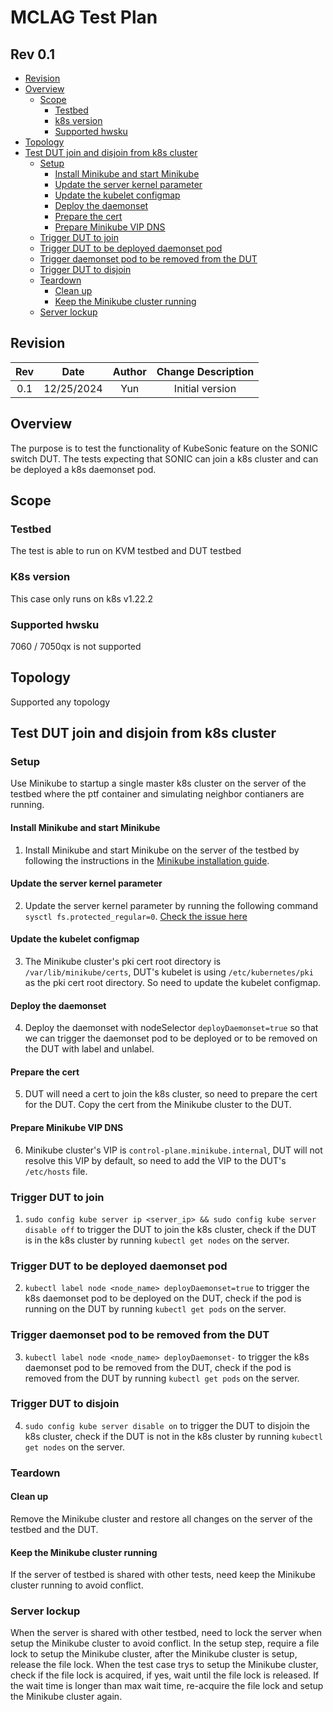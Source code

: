 # MCLAG Test Plan

## Rev 0.1

- [Revision](#revision)
- [Overview](#overview)
  - [Scope](#scope)
    - [Testbed](#testbed)
    - [k8s version](#k8s-version)
    - [Supported hwsku](#supported-hwsku)
- [Topology](#topology)
- [Test DUT join and disjoin from k8s cluster](#test-dut-join-and-disjoin-from-k8s-cluster)
    - [Setup](#setup)
      - [Install Minikube and start Minikube](#install-minikube-and-start-minikube)
      - [Update the server kernel parameter](#update-the-server-kernel-parameter)
      - [Update the kubelet configmap](#update-the-kubelet-configmap)
      - [Deploy the daemonset](#deploy-the-daemonset)
      - [Prepare the cert](#prepare-the-cert)
      - [Prepare Minikube VIP DNS](#prepare-minikube-vip-dns)
    - [Trigger DUT to join](#trigger-dut-to-join)
    - [Trigger DUT to be deployed daemonset pod](#trigger-dut-to-be-deployed-daemonset-pod)
    - [Trigger daemonset pod to be removed from the DUT](#trigger-daemonset-pod-to-be-removed-from-the-dut)
    - [Trigger DUT to disjoin](#trigger-dut-to-disjoin)
    - [Teardown](#teardown)
      - [Clean up](#clean-up)
      - [Keep the Minikube cluster running](#keep-the-minikube-cluster-running)
    - [Server lockup](#server-lockup)


## Revision

| Rev |     Date    |       Author          |         Change Description         |
|:---:|:-----------:|:---------------------:|:----------------------------------:|
| 0.1 |  12/25/2024 |         Yun           |          Initial version           |

## Overview

The purpose is to test the functionality of KubeSonic feature on the SONIC switch DUT. The tests expecting that SONIC can join a k8s cluster and can be deployed a k8s daemonset pod.

## Scope

### Testbed

The test is able to run on KVM testbed and DUT testbed

### K8s version

This case only runs on k8s v1.22.2

### Supported hwsku

7060 / 7050qx is not supported

## Topology

Supported any topology

## Test DUT join and disjoin from k8s cluster

### Setup

Use Minikube to startup a single master k8s cluster on the server of the testbed where the ptf container and simulating neighbor contianers are running.

#### Install Minikube and start Minikube
1. Install Minikube and start Minikube on the server of the testbed by following the instructions in the [Minikube installation guide](https://minikube.sigs.k8s.io/docs/start/).

#### Update the server kernel parameter
2. Update the server kernel parameter by running the following command ```sysctl fs.protected_regular=0```. [Check the issue here](https://github.com/kubernetes/minikube/issues/7053)

#### Update the kubelet configmap
3. The Minikube cluster's pki cert root directory is `/var/lib/minikube/certs`, DUT's kubelet is using `/etc/kubernetes/pki` as the pki cert root directory. So need to update the kubelet configmap.

#### Deploy the daemonset
4. Deploy the daemonset with nodeSelector `deployDaemonset=true` so that we can trigger the daemonset pod to be deployed or to be removed on the DUT with label and unlabel.

#### Prepare the cert
5. DUT will need a cert to join the k8s cluster, so need to prepare the cert for the DUT. Copy the cert from the Minikube cluster to the DUT.

#### Prepare Minikube VIP DNS
6. Minikube cluster's VIP is ```control-plane.minikube.internal```, DUT will not resolve this VIP by default, so need to add the VIP to the DUT's `/etc/hosts` file.

### Trigger DUT to join

1. ```sudo config kube server ip <server_ip> && sudo config kube server disable off``` to trigger the DUT to join the k8s cluster, check if the DUT is in the k8s cluster by running `kubectl get nodes` on the server.

### Trigger DUT to be deployed daemonset pod
2. ```kubectl label node <node_name> deployDaemonset=true``` to trigger the k8s daemonset pod to be deployed on the DUT, check if the pod is running on the DUT by running `kubectl get pods` on the server.

### Trigger daemonset pod to be removed from the DUT
3. ```kubectl label node <node_name> deployDaemonset-``` to trigger the k8s daemonset pod to be removed from the DUT, check if the pod is removed from the DUT by running `kubectl get pods` on the server.

### Trigger DUT to disjoin
4. ```sudo config kube server disable on``` to trigger the DUT to disjoin the k8s cluster, check if the DUT is not in the k8s cluster by running `kubectl get nodes` on the server.

### Teardown

#### Clean up
Remove the Minikube cluster and restore all changes on the server of the testbed and the DUT.

#### Keep the Minikube cluster running
If the server of testbed is shared with other tests, need keep the Minikube cluster running to avoid conflict.

### Server lockup
When the server is shared with other testbed, need to lock the server when setup the Minikube cluster to avoid conflict. In the setup step, require a file lock to setup the Minikube cluster, after the Minikube cluster is setup, release the file lock. When the test case trys to setup the Minikube cluster, check if the file lock is acquired, if yes, wait until the file lock is released.
If the wait time is longer than max wait time, re-acquire the file lock and setup the Minikube cluster again.
